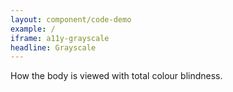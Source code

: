 ```yaml
---
layout: component/code-demo
example: /
iframe: a11y-grayscale
headline: Grayscale
---
```



How the body is viewed with total colour blindness.
